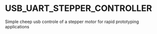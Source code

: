 # USB_UART_STEPPER_CONTROLLER
Simple cheep usb controle of a stepper motor for rapid prototyping applications
